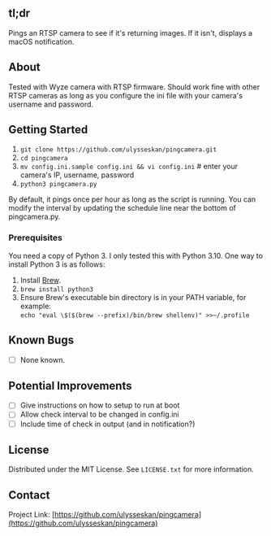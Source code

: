 ## tl;dr
Pings an RTSP camera to see if it's returning images.  If it isn't, displays a macOS notification.

## About
Tested with Wyze camera with RTSP firmware.  Should work fine with other RTSP cameras as long as you
configure the ini file with your camera's username and password.

<!-- GETTING STARTED -->
## Getting Started

1. ```git clone https://github.com/ulysseskan/pingcamera.git```
2. ```cd pingcamera```
3. ```mv config.ini.sample config.ini && vi config.ini``` # enter your camera's IP, username, password
4. ```python3 pingcamera.py```

By default, it pings once per hour as long as the script is running.  You can modify the interval by
updating the schedule line near the bottom of pingcamera.py.

### Prerequisites

You need a copy of Python 3.  I only tested this with Python 3.10.  One way to install Python 3 is as follows:

1. Install [Brew](https://brew.sh).
2. ```brew install python3```
3. Ensure Brew's executable bin directory is in your PATH variable, for example:<br>
```echo "eval \$($(brew --prefix)/bin/brew shellenv)" >>~/.profile```

## Known Bugs

- [ ] None known.

## Potential Improvements

- [ ] Give instructions on how to setup to run at boot
- [ ] Allow check interval to be changed in config.ini
- [ ] Include time of check in output (and in notification?)

<!-- LICENSE -->
## License

Distributed under the MIT License. See `LICENSE.txt` for more information.

<!-- CONTACT -->
## Contact

Project Link: [https://github.com/ulysseskan/pingcamera](https://github.com/ulysseskan/pingcamera)
